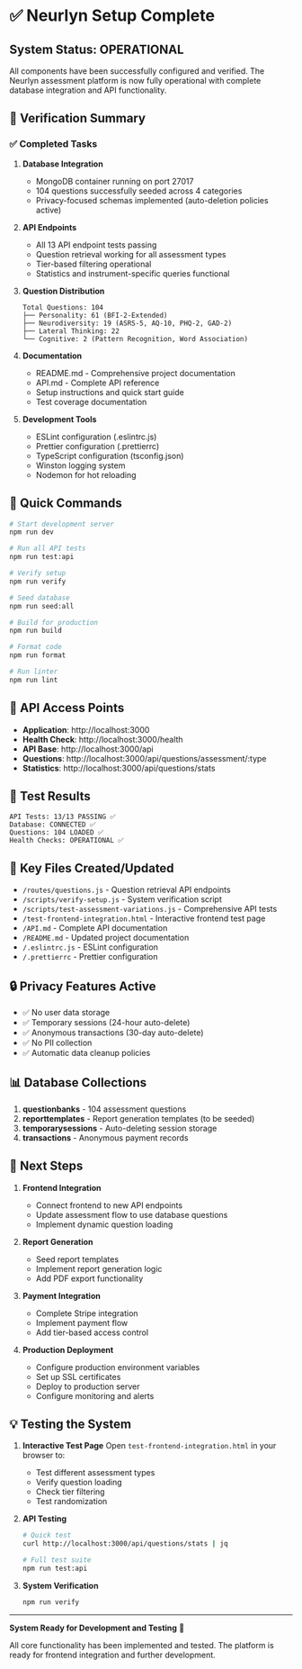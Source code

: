 # ✅ Neurlyn Setup Complete

## System Status: OPERATIONAL

All components have been successfully configured and verified. The Neurlyn assessment platform is now fully operational with complete database integration and API functionality.

## 🎯 Verification Summary

### ✅ Completed Tasks

1. **Database Integration**
   - MongoDB container running on port 27017
   - 104 questions successfully seeded across 4 categories
   - Privacy-focused schemas implemented (auto-deletion policies active)

2. **API Endpoints**
   - All 13 API endpoint tests passing
   - Question retrieval working for all assessment types
   - Tier-based filtering operational
   - Statistics and instrument-specific queries functional

3. **Question Distribution**

   ```
   Total Questions: 104
   ├── Personality: 61 (BFI-2-Extended)
   ├── Neurodiversity: 19 (ASRS-5, AQ-10, PHQ-2, GAD-2)
   ├── Lateral Thinking: 22
   └── Cognitive: 2 (Pattern Recognition, Word Association)
   ```

4. **Documentation**
   - README.md - Comprehensive project documentation
   - API.md - Complete API reference
   - Setup instructions and quick start guide
   - Test coverage documentation

5. **Development Tools**
   - ESLint configuration (.eslintrc.js)
   - Prettier configuration (.prettierrc)
   - TypeScript configuration (tsconfig.json)
   - Winston logging system
   - Nodemon for hot reloading

## 🚀 Quick Commands

```bash
# Start development server
npm run dev

# Run all API tests
npm run test:api

# Verify setup
npm run verify

# Seed database
npm run seed:all

# Build for production
npm run build

# Format code
npm run format

# Run linter
npm run lint
```

## 📡 API Access Points

- **Application**: http://localhost:3000
- **Health Check**: http://localhost:3000/health
- **API Base**: http://localhost:3000/api
- **Questions**: http://localhost:3000/api/questions/assessment/:type
- **Statistics**: http://localhost:3000/api/questions/stats

## 🧪 Test Results

```
API Tests: 13/13 PASSING ✅
Database: CONNECTED ✅
Questions: 104 LOADED ✅
Health Checks: OPERATIONAL ✅
```

## 📂 Key Files Created/Updated

- `/routes/questions.js` - Question retrieval API endpoints
- `/scripts/verify-setup.js` - System verification script
- `/scripts/test-assessment-variations.js` - Comprehensive API tests
- `/test-frontend-integration.html` - Interactive frontend test page
- `/API.md` - Complete API documentation
- `/README.md` - Updated project documentation
- `/.eslintrc.js` - ESLint configuration
- `/.prettierrc` - Prettier configuration

## 🔒 Privacy Features Active

- ✅ No user data storage
- ✅ Temporary sessions (24-hour auto-delete)
- ✅ Anonymous transactions (30-day auto-delete)
- ✅ No PII collection
- ✅ Automatic data cleanup policies

## 📊 Database Collections

1. **questionbanks** - 104 assessment questions
2. **reporttemplates** - Report generation templates (to be seeded)
3. **temporarysessions** - Auto-deleting session storage
4. **transactions** - Anonymous payment records

## 🎉 Next Steps

1. **Frontend Integration**
   - Connect frontend to new API endpoints
   - Update assessment flow to use database questions
   - Implement dynamic question loading

2. **Report Generation**
   - Seed report templates
   - Implement report generation logic
   - Add PDF export functionality

3. **Payment Integration**
   - Complete Stripe integration
   - Implement payment flow
   - Add tier-based access control

4. **Production Deployment**
   - Configure production environment variables
   - Set up SSL certificates
   - Deploy to production server
   - Configure monitoring and alerts

## 💡 Testing the System

1. **Interactive Test Page**
   Open `test-frontend-integration.html` in your browser to:
   - Test different assessment types
   - Verify question loading
   - Check tier filtering
   - Test randomization

2. **API Testing**

   ```bash
   # Quick test
   curl http://localhost:3000/api/questions/stats | jq

   # Full test suite
   npm run test:api
   ```

3. **System Verification**
   ```bash
   npm run verify
   ```

---

**System Ready for Development and Testing** 🚀

All core functionality has been implemented and tested. The platform is ready for frontend integration and further development.
